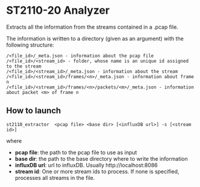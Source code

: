 # ST2110-20 Analyzer

Extracts all the information from the streams contained in a .pcap file.

The information is written to a directory (given as an argument) with the following structure:

```
/<file_id>/_meta.json - information about the pcap file
/<file_id>/<stream_id> - folder, whose name is an unique id assigned to the stream
/<file_id>/<stream_id>/_meta.json - information about the stream
/<file_id>/<stream_id>/frames/<n>/_meta.json - information about frame n
/<file_id>/<stream_id>/frames/<n>/packets/<m>/_meta.json - information about packet <m> of frame n
```

## How to launch

`st2110_extractor  <pcap file> <base dir> [<influxDB url>] -s [<stream id>]`

where

- **pcap file**: the path to the pcap file to use as input
- **base dir**: the path to the base directory where to write the information
- **influxDB url**: url to influxDB. Usually http://localhost:8086
- **stream id**: One or more stream ids to process. If none is specified, processes all streams in the file.

